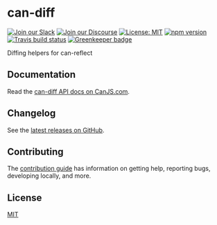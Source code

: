 # can-diff

[![Join our Slack](https://img.shields.io/badge/slack-join%20chat-611f69.svg)](https://www.bitovi.com/community/slack?utm_source=badge&utm_medium=badge&utm_campaign=pr-badge&utm_content=badge)
[![Join our Discourse](https://img.shields.io/discourse/https/forums.bitovi.com/posts.svg)](https://forums.bitovi.com/?utm_source=badge&utm_medium=badge&utm_campaign=pr-badge&utm_content=badge)
[![License: MIT](https://img.shields.io/badge/license-MIT-blue.svg)](https://github.com/canjs/can-diff/blob/master/LICENSE)
[![npm version](https://badge.fury.io/js/can-diff.svg)](https://www.npmjs.com/package/can-diff)
[![Travis build status](https://travis-ci.org/canjs/can-diff.svg?branch=master)](https://travis-ci.org/canjs/can-diff)
[![Greenkeeper badge](https://badges.greenkeeper.io/canjs/can-diff.svg)](https://greenkeeper.io/)

Diffing helpers for can-reflect

## Documentation

Read the [can-diff API docs on CanJS.com](https://canjs.com/doc/can-diff.html).

## Changelog

See the [latest releases on GitHub](https://github.com/canjs/can-diff/releases).

## Contributing

The [contribution guide](https://github.com/canjs/can-diff/blob/master/CONTRIBUTING.md) has information on getting help, reporting bugs, developing locally, and more.

## License

[MIT](https://github.com/canjs/can-diff/blob/master/LICENSE)
